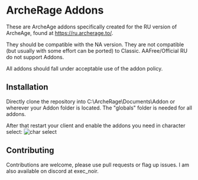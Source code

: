 # ArcheRage Addons

These are ArcheAge addons specifically created for the RU version of ArcheAge, found at https://ru.archerage.to/. 

They should be compatible with the NA version. They are not compatible (but usually with some effort can be ported) to Classic. AAFree/Official RU do not support Addons.

All addons should fall under acceptable use of the addon policy.


## Installation

Directly clone the repository into C:\ArcheRage\Documents\Addon or wherever your Addon folder is located. The "globals" folder is needed for all addons.

After that restart your client and enable the addons you need in character select:
![char select](https://i.imgur.com/zYkJFuJ.png)
    
## Contributing

Contributions are welcome, please use pull requests or flag up issues. I am also available on discord at exec_noir.